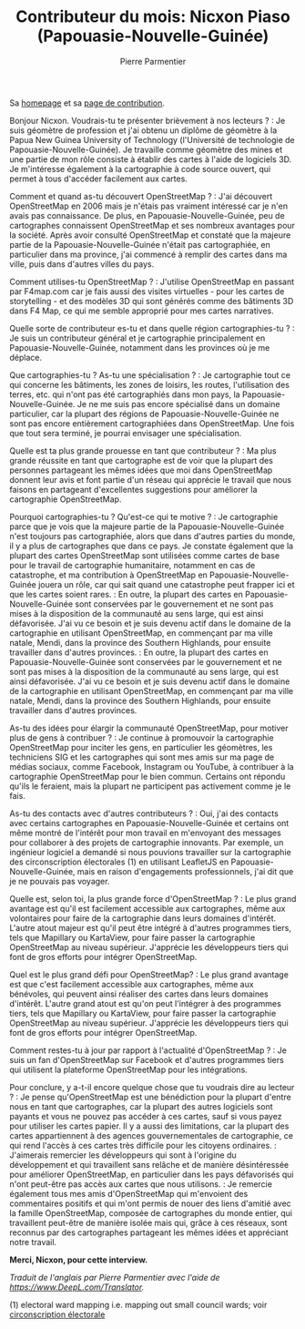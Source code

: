 ﻿---
title: "Contributeur du mois: Nicxon Piaso (Papouasie-Nouvelle-Guinée)"
categories: ["motm"]
author: Pierre Parmentier
---

Sa [homepage](https://www.openstreetmap.org/user/Nicxon%20Piaso) et sa [page de contribution](https://hdyc.neis-one.org/?Nicxon%20Piaso).

Bonjour Nicxon. Voudrais-tu te présenter brièvement à nos lecteurs ?
: Je suis géomètre de profession et j'ai obtenu un diplôme de géomètre à la Papua New Guinea University of Technology (l'Université de technologie de Papouasie-Nouvelle-Guinée). Je travaille comme géomètre des mines et une partie de mon rôle consiste à établir des cartes à l'aide de logiciels 3D. Je m'intéresse également à la cartographie à code source ouvert, qui permet à tous d'accéder facilement aux cartes.

<!--more-->

Comment et quand as-tu découvert OpenStreetMap ?
: J'ai découvert OpenStreetMap en 2006 mais je n'étais pas vraiment intéressé car je n'en avais pas connaissance. De plus, en Papouasie-Nouvelle-Guinée, peu de cartographes connaissent OpenStreetMap et ses nombreux avantages pour la société. Après avoir consulté OpenStreetMap et constaté que la majeure partie de la Papouasie-Nouvelle-Guinée n'était pas cartographiée, en particulier dans ma province, j'ai commencé à remplir des cartes dans ma ville, puis dans d'autres villes du pays.

Comment utilises-tu OpenStreetMap ?
: J'utilise OpenStreetMap en passant par F4map.com car je fais aussi des visites virtuelles - pour les cartes de storytelling - et des modèles 3D qui sont générés comme des bâtiments 3D dans F4 Map, ce qui me semble approprié pour mes cartes narratives.

Quelle sorte de contributeur es-tu et dans quelle région cartographies-tu ?
: Je suis un contributeur général et je cartographie principalement en Papouasie-Nouvelle-Guinée, notamment dans les provinces où je me déplace.

Que cartographies-tu ? As-tu une spécialisation ?
: Je cartographie tout ce qui concerne les bâtiments, les zones de loisirs, les routes, l'utilisation des terres, etc. qui n'ont pas été cartographiés dans mon pays, la Papouasie-Nouvelle-Guinée. Je ne me suis pas encore spécialisé dans un domaine particulier, car la plupart des régions de Papouasie-Nouvelle-Guinée ne sont pas encore entièrement cartographiées dans OpenStreetMap. Une fois que tout sera terminé, je pourrai envisager une spécialisation.

Quelle est ta plus grande prouesse en tant que contributeur ?
: Ma plus grande réussite en tant que cartographe est de voir que la plupart des personnes partageant les mêmes idées que moi dans OpenStreetMap donnent leur avis et font partie d'un réseau qui apprécie le travail que nous faisons en partageant d'excellentes suggestions pour améliorer la cartographie OpenStreetMap.

Pourquoi cartographies-tu ? Qu'est-ce qui te motive ?
: Je cartographie parce que je vois que la majeure partie de la Papouasie-Nouvelle-Guinée n'est toujours pas cartographiée, alors que dans d'autres parties du monde, il y a plus de cartographes que dans ce pays. Je constate également que la plupart des cartes OpenStreetMap sont utilisées comme cartes de base pour le travail de cartographie humanitaire, notamment en cas de catastrophe, et ma contribution à OpenStreetMap en Papouasie-Nouvelle-Guinée jouera un rôle, car qui sait quand une catastrophe peut frapper ici et que les cartes soient rares.
: En outre, la plupart des cartes en Papouasie-Nouvelle-Guinée sont conservées par le gouvernement et ne sont pas mises à la disposition de la communauté au sens large, qui est ainsi défavorisée. J'ai vu ce besoin et je suis devenu actif dans le domaine de la cartographie en utilisant OpenStreetMap, en commençant par ma ville natale, Mendi, dans la province des Southern Highlands, pour ensuite travailler dans d'autres provinces.
: En outre, la plupart des cartes en Papouasie-Nouvelle-Guinée sont conservées par le gouvernement et ne sont pas mises à la disposition de la communauté au sens large, qui est ainsi défavorisée. J'ai vu ce besoin et je suis devenu actif dans le domaine de la cartographie en utilisant OpenStreetMap, en commençant par ma ville natale, Mendi, dans la province des Southern Highlands, pour ensuite travailler dans d'autres provinces.

As-tu des idées pour élargir la communauté OpenStreetMap, pour motiver plus de gens à contribuer ?
: Je continue à promouvoir la cartographie OpenStreetMap pour inciter les gens, en particulier les géomètres, les techniciens SIG et les cartographes qui sont mes amis sur ma page de médias sociaux, comme Facebook, Instagram ou YouTube, à contribuer à la cartographie OpenStreetMap pour le bien commun. Certains ont répondu qu'ils le feraient, mais la plupart ne participent pas activement comme je le fais.

As-tu des contacts avec d'autres contributeurs ?
: Oui, j'ai des contacts avec certains cartographes en Papouasie-Nouvelle-Guinée et certains ont même montré de l'intérêt pour mon travail en m'envoyant des messages pour collaborer à des projets de cartographie innovants. Par exemple, un ingénieur logiciel a demandé si nous pouvions travailler sur la cartographie des circonscription électorales (1) en utilisant LeafletJS en Papouasie-Nouvelle-Guinée, mais en raison d'engagements professionnels, j'ai dit que je ne pouvais pas voyager.

Quelle est, selon toi, la plus grande force d'OpenStreetMap ?
: Le plus grand avantage est qu'il est facilement accessible aux cartographes, même aux volontaires pour faire de la cartographie dans leurs domaines d'intérêt. L'autre atout majeur est qu'il peut être intégré à d'autres programmes tiers, tels que Mapillary ou KartaView, pour faire passer la cartographie OpenStreetMap au niveau supérieur. J'apprécie les développeurs tiers qui font de gros efforts pour intégrer OpenStreetMap.

Quel est le plus grand défi pour OpenStreetMap?
: Le plus grand avantage est que c'est facilement accessible aux cartographes, même aux bénévoles, qui peuvent ainsi réaliser des cartes dans leurs domaines d'intérêt. L'autre grand atout est qu'on peut l'intégrer à des programmes tiers, tels que Mapillary ou KartaView, pour faire passer la cartographie OpenStreetMap au niveau supérieur. J'apprécie les développeurs tiers qui font de gros efforts pour intégrer OpenStreetMap.

Comment restes-tu à jour par rapport à l'actualité d'OpenStreetMap ?
: Je suis un fan d'OpenStreetMap sur Facebook et d'autres programmes tiers qui utilisent la plateforme OpenStreetMap pour les intégrations.

Pour conclure, y a-t-il encore quelque chose que tu voudrais dire au lecteur ?
: Je pense qu'OpenStreetMap est une bénédiction pour la plupart d'entre nous en tant que cartographes, car la plupart des autres logiciels sont payants et vous ne pouvez pas accéder à ces cartes, sauf si vous payez pour utiliser les cartes papier. Il y a aussi des limitations, car la plupart des cartes appartiennent à des agences gouvernementales de cartographie, ce qui rend l'accès à ces cartes très difficile pour les citoyens ordinaires.
: J'aimerais remercier les développeurs qui sont à l'origine du développement et qui travaillent sans relâche et de manière désintéressée pour améliorer OpenStreetMap, en particulier dans les pays défavorisés qui n'ont peut-être pas accès aux cartes que nous utilisons.
: Je remercie également tous mes amis d'OpenStreetMap qui m'envoient des commentaires positifs et qui m'ont permis de nouer des liens d'amitié avec la famille OpenStreetMap, composée de cartographes du monde entier, qui travaillent peut-être de manière isolée mais qui, grâce à ces réseaux, sont reconnus par des cartographes partageant les mêmes idées et appréciant notre travail.

**Merci, Nicxon, pour cette interview.**

*Traduit de l'anglais par Pierre Parmentier avec l'aide de <https://www.DeepL.com/Translator>.*

(1) electoral ward mapping i.e. mapping out small council wards; voir [circonscription électorale](https://fr.wikipedia.org/wiki/Circonscription_%C3%A9lectorale)

